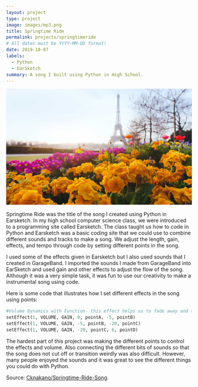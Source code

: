 ```yaml
---
layout: project
type: project
image: images/mp3.png
title: Springtime Ride
permalink: projects/springtimeride
# All dates must be YYYY-MM-DD format!
date: 2019-10-07
labels:
  - Python
  - EarSketch
summary: A song I built using Python in High School.
---
```


<div class="center">
  <img class="ui medium left floated image" src="../images/spring.jpg" />
</div>

Springtime Ride was the title of the song I created using Python in Earsketch. In my high school computer science class, we were introduced to a programming site called Earsketch. The class taught us how to code in Python and Earsketch was a basic coding site that we could use to combine different sounds and tracks to make a song. We adjust the length, gain, effects, and tempo through code by setting different points in the song.

I used some of the effects given in Earsketch but I also used sounds that I created in GarageBand. I imported the sounds I made from GarageBand into EarSketch and used gain and other effects to adjust the flow of the song. Although it was a very simple task, it was fun to use our creativity to make a instrumental song using code. 

Here is some code that illustrates how I set different effects in the song using points:

```python
#Volume Dynamics with Function- this effect helps us to fade away and then fade into the chorus using the envelope points we set in the beginning.
setEffect(1, VOLUME, GAIN, 0, pointA, -5, pointB)
setEffect(1, VOLUME, GAIN, -5, pointB, -20, pointC)
setEffect(1, VOLUME, GAIN, -20, pointC, 6, pointD)
```
The hardest part of this project was making the different points to control the effects and volume. Also connecting the different bits of sounds so that the song does not cut off or transition weirdly was also difficult. However, many people enjoyed the sounds and it was great to see the different things you could do with Python.

Source: <a href = "https://github.com/Cknakano/Springtime-Ride-Song"><i class="large github icon"></i>Cknakano/Springtime-Ride-Song</a>.
